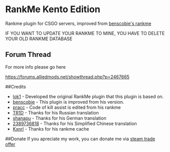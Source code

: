 # RankMe Kento Edition
Rankme plugin for CSGO servers, improved from [benscobie's rankme](https://github.com/benscobie/sourcemod-rankme)

IF YOU WANT TO UPDATE YOUR RANKME TO MINE, YOU HAVE TO DELETE YOUR OLD RANKME DATABASE

## Forum Thread
For more info please go here

https://forums.alliedmods.net/showthread.php?p=2467665

##Credits
* [lok1](https://forums.alliedmods.net/showthread.php?t=155621) - Developed the original RankMe plugin that this plugin is based on.
* [benscobie](https://github.com/benscobie/sourcemod-rankme) - This plugin is improved from his version.
* [pracc](http://hlmod.ru/resources/cs-go-rankme-web.132/) - Code of kill assist is edited from his rankme
* [TR1D](https://github.com/TR1D) - Thanks for his Russian translation
* [shanapu](https://github.com/shanapu) - Thanks for his German translation
* [2389736818](https://github.com/2389736818) - Thanks for his Simplified Chinese translation
* [Kxnrl](https://github.com/Kxnrl) - Thanks for his rankme cache

##Donate
If you apreciate my work, you can donate me via [steam trade offer](https://steamcommunity.com/tradeoffer/new/?partner=52559891&token=ADe-707J)
